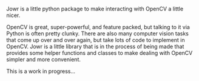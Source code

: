Jowr is a little python package to make interacting with OpenCV a little nicer.

OpenCV is great, super-powerful, and feature packed, but talking to it via Python is often pretty clunky. There are also many computer vision tasks that come up over and over again, but take lots of code to implement in OpenCV. Jowr is a little library that is in the process of being made that provides some helper functions and classes to make dealing with OpenCV simpler and more convenient.

This is a work in progress...
